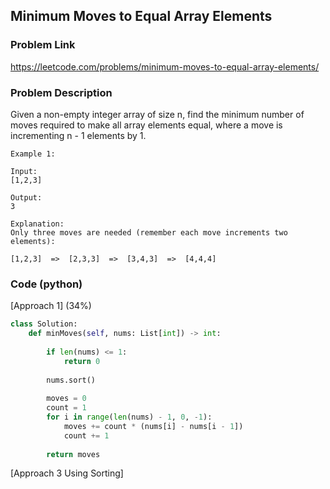 ## Minimum Moves to Equal Array Elements

### Problem Link

https://leetcode.com/problems/minimum-moves-to-equal-array-elements/

### Problem Description 

Given a non-empty integer array of size n, find the minimum number of moves required to make all array elements equal, where a move is incrementing n - 1 elements by 1.

```
Example 1:

Input:
[1,2,3]

Output:
3

Explanation:
Only three moves are needed (remember each move increments two elements):

[1,2,3]  =>  [2,3,3]  =>  [3,4,3]  =>  [4,4,4]

```

### Code (python)

[Approach 1] (34%) 

```python
class Solution:
    def minMoves(self, nums: List[int]) -> int:
        
        if len(nums) <= 1:
            return 0
        
        nums.sort()
        
        moves = 0
        count = 1
        for i in range(len(nums) - 1, 0, -1):
            moves += count * (nums[i] - nums[i - 1])
            count += 1
            
        return moves
```

[Approach 3 Using Sorting]

```python

```